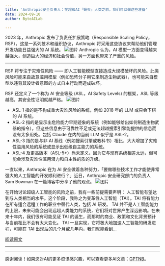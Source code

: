 ```yaml
---
title: 'Anthropic安全负责人：在超级AI「毁灭」人类之前，我们可以做这些准备'
date: 2024-09-10
author: ByteAILab

---
```


2023 年，Anthropic 发布了负责任扩展策略（Responsible Scaling Policy，RSP），这是一系列技术和组织协议，Anthropic 将采用这些协议来帮助他们管理开发功能日益强大的 AI 系统。
![图片](https://image.jiqizhixin.com/uploads/editor/1d19d966-15c5-46bb-9fd7-259e06ed9907/640.png)
Anthropic 认为，AI 模型一方面变得越来越强大，创造巨大的经济和社会价值，另一方面也带来了严重的风险。

---
RSP 将专注于灾难性风险 —— 即人工智能模型直接造成大规模破坏的风险。此类风险可能来自故意滥用模型（例如恐怖分子用它来制造生物武器），也可能来自模型以违背其设计者意图的方式自主行动而造成破坏。

RSP 还定义了一个称为 AI 安全等级 (ASL，AI Safety Levels) 的框架，ASL 等级越高，其安全性证明就越严格。
![图片](https://image.jiqizhixin.com/uploads/editor/4ae4d718-3a4e-41f8-9b1c-96ca074ab613/640.png)
- ASL-1 指的是不构成重大灾难风险的系统，例如 2018 年的 LLM 或只会下棋的 AI 系统。
- ASL-2 指的是显示出危险能力早期迹象的系统（例如能够给出如何制造生物武器的指令），但这些信息由于可靠性不足或无法超越搜索引擎能提供的信息而没有太多用处。包括 Claude 在内的当前 LLM 似乎是 ASL-2。
- ASL-3 指的是与非 AI 基线（例如搜索引擎或教科书）相比，大大增加了灾难性滥用风险的系统或显示出低级自主能力的系统。
- ASL-4 及更高版本（ASL-5+）尚未定义，因为它与现有系统相差太远，但可能会涉及灾难性滥用潜力和自主性的质的升级。

一直以来，Anthropic 在为 AI 安全做着各种努力，「要做哪些技术工作才能使非常强大的人工智能的开发顺利进行？」近日，Anthropic 安全研究部门的负责人 Sam Bowman 在一篇博客中分享了他的观点。
![图片](https://image.jiqizhixin.com/uploads/editor/763de0c4-7120-4514-8c02-c7fe8b3f0383/640.png)

在开始讨论超级人工智能的风险之前，我有一些前提需要声明：
人工智能有望达到与人类相当的水平。这个阶段，我称之为变革性人工智能（TAI）。TAI 将有能力在所有适合远程工作的职业中替代人类，包括 AI 研发。
TAI 并不是人工智能能力的上限，未来可能会出现远超人类能力的系统，它们将对世界产生深远影响。在未来十年内，我们很有可能见证 TAI 的诞生，而那时的商业、政策和文化背景预计与当前相比不会有太大变化。
TAI 一旦实现，它将极大地加速人工智能的研发进程，可能在 TAI 出现后的几个月或几年内，我们就能看到...

[阅读原文](https://sleepinyourhat.github.io/checklist/)

---
---
感谢阅读！如果您对AI的更多资讯感兴趣，可以查看更多AI文章：[GPTNB](https://gptnb.com)。